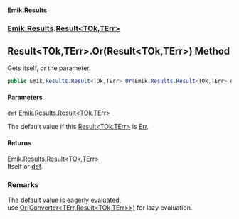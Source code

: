 #### [Emik.Results](index.md 'index')
### [Emik.Results](Emik.Results.md 'Emik.Results').[Result&lt;TOk,TErr&gt;](Result{TOk,TErr}.md 'Emik.Results.Result<TOk,TErr>')

## Result<TOk,TErr>.Or(Result<TOk,TErr>) Method

Gets itself, or the parameter.

```csharp
public Emik.Results.Result<TOk,TErr> Or(Emik.Results.Result<TOk,TErr> def);
```
#### Parameters

<a name='Emik.Results.Result_TOk,TErr_.Or(Emik.Results.Result_TOk,TErr_).def'></a>

`def` [Emik.Results.Result&lt;](Result{TOk,TErr}.md 'Emik.Results.Result<TOk,TErr>')[TOk](Result{TOk,TErr}.md#Emik.Results.Result_TOk,TErr_.TOk 'Emik.Results.Result<TOk,TErr>.TOk')[,](Result{TOk,TErr}.md 'Emik.Results.Result<TOk,TErr>')[TErr](Result{TOk,TErr}.md#Emik.Results.Result_TOk,TErr_.TErr 'Emik.Results.Result<TOk,TErr>.TErr')[&gt;](Result{TOk,TErr}.md 'Emik.Results.Result<TOk,TErr>')

The default value if this [Result&lt;TOk,TErr&gt;](Result{TOk,TErr}.md 'Emik.Results.Result<TOk,TErr>') is [Err](Result{TOk,TErr}.Err.md 'Emik.Results.Result<TOk,TErr>.Err').

#### Returns
[Emik.Results.Result&lt;](Result{TOk,TErr}.md 'Emik.Results.Result<TOk,TErr>')[TOk](Result{TOk,TErr}.md#Emik.Results.Result_TOk,TErr_.TOk 'Emik.Results.Result<TOk,TErr>.TOk')[,](Result{TOk,TErr}.md 'Emik.Results.Result<TOk,TErr>')[TErr](Result{TOk,TErr}.md#Emik.Results.Result_TOk,TErr_.TErr 'Emik.Results.Result<TOk,TErr>.TErr')[&gt;](Result{TOk,TErr}.md 'Emik.Results.Result<TOk,TErr>')  
Itself or [def](Result{TOk,TErr}.Or(Result{TOk,TErr}).md#Emik.Results.Result_TOk,TErr_.Or(Emik.Results.Result_TOk,TErr_).def 'Emik.Results.Result<TOk,TErr>.Or(Emik.Results.Result<TOk,TErr>).def').

### Remarks
  
The default value is eagerly evaluated,  
use [Or(Converter&lt;TErr,Result&lt;TOk,TErr&gt;&gt;)](Result{TOk,TErr}.Or(Converter{TErr,Result{TOk,TErr}}).md 'Emik.Results.Result<TOk,TErr>.Or(System.Converter<TErr,Emik.Results.Result<TOk,TErr>>)') for lazy evaluation.